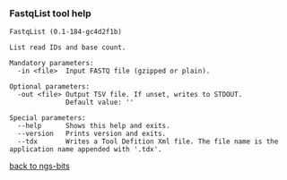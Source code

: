 ### FastqList tool help
	FastqList (0.1-184-gc4d2f1b)
	
	List read IDs and base count.
	
	Mandatory parameters:
	  -in <file>  Input FASTQ file (gzipped or plain).
	
	Optional parameters:
	  -out <file> Output TSV file. If unset, writes to STDOUT.
	              Default value: ''
	
	Special parameters:
	  --help      Shows this help and exits.
	  --version   Prints version and exits.
	  --tdx       Writes a Tool Defition Xml file. The file name is the application name appended with '.tdx'.
	
[back to ngs-bits](https://github.com/marc-sturm/ngs-bits)